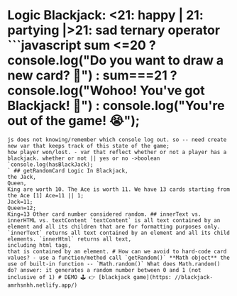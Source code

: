 # Logic Blackjack: <21: happy | 21: partying |>21: sad **ternary operator** ```javascript sum <=20 ? console.log("Do you want to draw a new card? 🙂") : sum===21 ? console.log("Wohoo! You've got Blackjack! 🥳") : console.log("You're out of the game! 😭");
```>CASH OUT ! - **logic**: want to cash out but,
js does not knowing/remember which console log out. so -- need create new var that keeps track of this state of the game;
how player won/lost. - var that reflect whether or not a player has a blackjack. whether or not || yes or no ->boolean `console.log(hasBlackJack);
` ## getRandomCard Logic In Blackjack,
the Jack,
Queen,
King are worth 10. The Ace is worth 11. We have 13 cards starting from the Ace [1] Ace=11 || 1;
Jack=11;
Queen=12;
King=13 Other card number considered random. ## innerText vs. innerHTML vs. textContent `textContent` is all text contained by an element and all its children that are for formatting purposes only. `innerText` returns all text contained by an element and all its child elements. `innerHtml` returns all text,
including html tags,
that is contained by an element. # How can we avoid to hard-code card values? - use a function/method call `getRandom()` **Math object** the use of built-in function -- `Math.random()` What does Math.random() do? answer: it generates a random number between 0 and 1 (not inclusive of 1) # DEMO 🕹️ 👉 [blackjack game](https: //blackjack-amrhsnhh.netlify.app/)